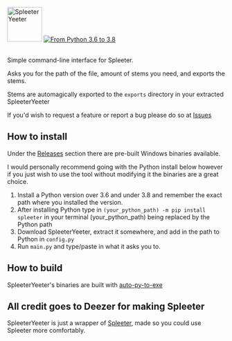 <img src="https://github.com/flarfmatter/spleeteryeeter/blob/main/other/art/logo.svg" alt="SpleeterYeeter" height="80"/>
<a href="https://www.python.org/"> <img src="https://github.com/flarfmatter/spleeteryeeter/blob/main/other/art/python_version.svg" alt="From Python 3.6 to 3.8"> </a>
<br/>
<br/>


Simple command-line interface for Spleeter.

Asks you for the path of the file, amount of stems you need, and exports the stems.

Stems are automagically exported to the `exports` directory in your extracted SpleeterYeeter

If you'd wish to request a feature or report a bug please do so at [Issues](https://github.com/flarfmatter/spleeteryeeter/issues)

## How to install
Under the [Releases](https://github.com/flarfmatter/spleeteryeeter/releases) section there are pre-built Windows binaries available.

I would personally recommend going with the Python install below however if you just wish to use the tool without modifying it the binaries are a great choice.


1. Install a Python version over 3.6 and under 3.8 and remember the exact path where you installed the version.
2. After installing Python type in `(your_python_path) -m pip install spleeter` in your terminal (your_python_path) being replaced by the Python path
3. Download SpleeterYeeter, extract it somewhere, and add in the path to Python in `config.py`
4. Run `main.py` and type/paste in what it asks you to.

## How to build
SpleeterYeeter's binaries are built with [auto-py-to-exe](https://pypi.org/project/auto-py-to-exe)

## All credit goes to Deezer for making Spleeter
SpleeterYeeter is just a wrapper of [Spleeter](https://github.com/deezer/spleeter), made so you could use Spleeter more comfortably.
